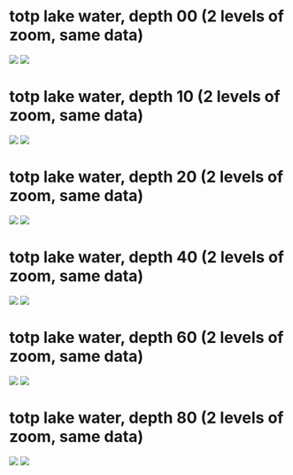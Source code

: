 # totp lake water, depth 00 (2 levels of zoom, same data) 

![](../figures/totpdepth00.png) 
![](../figures/totpdepth00zoomed1.png) 


# totp lake water, depth 10 (2 levels of zoom, same data) 

![](../figures/totpdepth10.png) 
![](../figures/totpdepth10zoomed1.png) 


# totp lake water, depth 20 (2 levels of zoom, same data) 

![](../figures/totpdepth20.png) 
![](../figures/totpdepth20zoomed1.png) 


# totp lake water, depth 40 (2 levels of zoom, same data) 

![](../figures/totpdepth40.png) 
![](../figures/totpdepth40zoomed1.png) 


# totp lake water, depth 60 (2 levels of zoom, same data) 

![](../figures/totpdepth60.png) 
![](../figures/totpdepth60zoomed1.png) 


# totp lake water, depth 80 (2 levels of zoom, same data) 

![](../figures/totpdepth80.png) 
![](../figures/totpdepth80zoomed1.png) 

